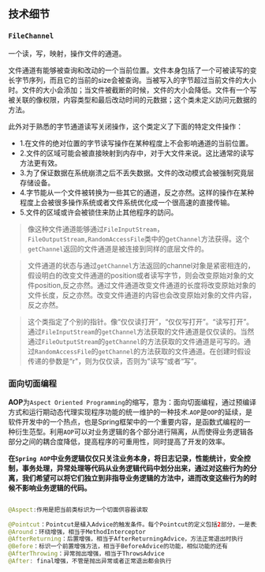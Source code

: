 ## 技术细节

### `FileChannel`

一个读，写，映射，操作文件的通道。

文件通道有能够被查询和改动的一个当前位置。文件本身包括了一个可被读写的变长字节序列，而且它的当前的size会被查询。当被写入的字节超过当前文件的大小时。文件的大小会添加；当文件被截断的时候，文件的大小会降低。文件有一个写被关联的像权限，内容类型和最后改动时间的元数据；这个类未定义訪问元数据的方法。

此外对于熟悉的字节通道读写关闭操作，这个类定义了下面的特定文件操作：

- 1.在文件的绝对位置的字节读写操作在某种程度上不会影响通道的当前位置。
- 2.文件的区域可能会被直接映射到内存中，对于大文件来说。这比通常的读写方法更有效。
- 3.为了保证数据在系统崩溃之后不丢失数据。文件的改动模式会被强制究竟层存储设备。
- 4.字节能从一个文件被转换为一些其它的通道，反之亦然。这样的操作在某种程度上会被很多操作系统或者文件系统优化成一个很高速的直接传输。
- 5.文件的区域或许会被锁住来防止其他程序的訪问。

> 像这种文件通道能够通过`FileInputStream`，`FileOutputStream,RandomAccessFile`类中的g`etChannel`方法获得。这个`getChannel`返回的文件通道是被连接到同样的底层文件的。

> 文件通道的状态与通过`getChannel`方法返回的channel对象是紧密相连的，假设明白的改变文件通道的position或者读写字节，则会改变原始对象的文件position,反之亦然。通过文件通道改变文件通道的长度将改变原始对象的文件长度，反之亦然。改变文件通道的内容也会改变原始对象的文件内容，反之亦然。

> 这个类指定了个别的指针。像“仅仅读打开”，“仅仅写打开”。“读写打开”。通过`FileInputStream`的`getChannel`方法获取的文件通道是仅仅读的。当然通过`FileOutputStream`的`getChannel`的方法获取的文件通道是可写的。通过`RandomAccessFile`的`getChannel`的方法获取的文件通道。在创建时假设传递的參数是“r"，则为仅仅读，否则为”读写“或者“写”。



### 面向切面编程

**AOP**为`Aspect Oriented Programming`的缩写，意为：面向切面编程，通过预编译方式和运行期动态代理实现程序功能的统一维护的一种技术.`AOP`是`OOP`的延续，是软件开发中的一个热点，也是Spring框架中的一个重要内容，是函数式编程的一种衍生范型。利用`AOP`可以对业务逻辑的各个部分进行隔离，从而使得业务逻辑各部分之间的耦合度降低，提高程序的可重用性，同时提高了开发的效率。

**在`Spring AOP`中业务逻辑仅仅只关注业务本身，将日志记录，性能统计，安全控制，事务处理，异常处理等代码从业务逻辑代码中划分出来，通过对这些行为的分离，我们希望可以将它们独立到非指导业务逻辑的方法中，进而改变这些行为的时候不影响业务逻辑的代码。**

~~~java

@Aspect:作用是把当前类标识为一个切面供容器读取
 
@Pointcut：Pointcut是植入Advice的触发条件。每个Pointcut的定义包括2部分，一是表达式，二是方法签名。方法签名必须是 public及void型。可以将Pointcut中的方法看作是一个被Advice引用的助记符，因为表达式不直观，因此我们可以通过方法签名的方式为 此表达式命名。因此Pointcut中的方法只需要方法签名，而不需要在方法体内编写实际代码。
@Around：环绕增强，相当于MethodInterceptor
@AfterReturning：后置增强，相当于AfterReturningAdvice，方法正常退出时执行
@Before：标识一个前置增强方法，相当于BeforeAdvice的功能，相似功能的还有
@AfterThrowing：异常抛出增强，相当于ThrowsAdvice
@After: final增强，不管是抛出异常或者正常退出都会执行
~~~

